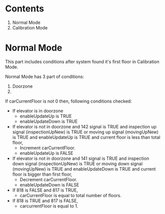 # Contents

1. Normal Mode
2. Calibration Mode

# Normal Mode

This part includes conditions after system found it's first floor in Calibration Mode.

Normal Mode has 3 part of conditions:
1. Doorzone
2. 

If carCurrentFloor is not 0 then, following conditions checked:
- If elevator is in doorzone
	- enableUpdateUp is TRUE
	- enableUpdateDown is TRUE
- If elevator is not in doorzone and 142 signal is TRUE and inspection up signal (inspectionUpNew) is TRUE or moving up signal (movingUpNew) is TRUE and enableUpdateUp is TRUE and current floor is less than total floor,
	 - Increment carCurrentFloor.
	 - enableUpdateUp is FALSE
- If elevator is not in doorzone and 141 signal is TRUE and inspection down signal (inspectionUpNew) is TRUE or moving down signal (movingUpNew) is TRUE and enableUpdateDown is TRUE and current floor is bigger than first floor,
	- Decrement carCurrentFloor.
	- enableUpdateDown is FALSE
- If 818 is FALSE and 817 is TRUE,
	- carCurrentFloor is equal to total number of floors.
- If 818 is TRUE and 817 is FALSE,
	- carcurrentFloor is equal to 1.

